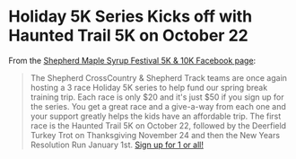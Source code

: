 # Holiday 5K Series Kicks off with Haunted Trail 5K on October 22

From the [Shepherd Maple Syrup Festival 5K & 10K Facebook page](http://www.shepherdhistory.org/business-directory/):

> The Shepherd CrossCountry & Shepherd Track teams are once again hosting a 3 race Holiday 5K series to help fund our spring break training trip. Each race is only $20 and it's just $50 if you sign up for the series. You get a great race and a give-a-way from each one and your support greatly helps the kids have an affordable trip. 
The first race is the Haunted Trail 5K on October 22, followed by the Deerfield Turkey Trot on Thanksgiving November 24 and then the New Years Resolution Run January 1st. [Sign up for 1 or all!](https://runsignup.com/Race/MI/Shepherd/ShepherdHolidayRaceSeries)





